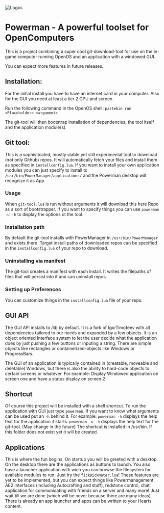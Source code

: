 
![Logo](https://zersafter-inc.de/powerman/banner.png)s


# Powerman - A powerful toolset for OpenComputers

This is a project combining a super cool git-download-tool for use on the in-game computer running OpenOS and an application with a windowed GUI.

You can expect more features in future releases.


## Installation:
For the initial install you have to have an internet card in your computer. Also for the GUI you need at least a tier 2 GPU and screen.

Run the following command in the OpenOS shell:
`pastebin run <Placeholder> <argument>`

The git-tool will then bootstrap installation of dependencies, the tool itself and the application module(s).

## Git tool:
This is a sophisticated, mostly stable yet still experimental tool to download (not only Github) repos. It will automatically fetch your files and install them as specified in `installconfig.lua`.
If you want to install your own application modules you can just specify to install to `/usr/bin/PowerManager/applications/` and the Powerman desktop will recognize it as App.

### Usage
When `git-tool.lua` is run without arguments it will download this here Repo as a sort of bootstrapper.
If you want to specify things you can use `powerman -u -h` to display the options ot the tool.

### Installation path
By default the git-tool installs with PowerManager in `/usr/bin/PowerManager` and exists there.
Target install paths of downloaded repos can be specified in the `installconfig.lua` of your repo to download.

### Uninstalling via manifest
The git-tool creates a manifest with each install. It writes the filepaths of files that will persist into it and can uninstall repos.

### Setting up Preferences
You can customize things in the `installconfig.lua` file of your repo.


## GUI API
The GUI API installs to /lib by default. It is a fork of IgorTimofeev with all dependencies tailored to our needs and expanded by a few objects.
It is an object oriented Interface system to let the user decide what the application does by just pushing a few buttons or inputing a string. There are simple objects like rectangles or containerized-objects like Windows or ProgressBars.

The GUI of an application is typically contained in (creatable, moveable and deletable) Windows, but there is also the ability to hard-code objects to certain screens or whatever.
For example: Display Windowed application on screen one and have a status display on screen 2

## Shortcut
Of course this project will be installed with a shell shortcut. To run the application with GUI just type `powerman`.
If you want to know what arguments can be used put an `-h` behind it.
For example:
`powerman -h` displays the help text for the application it starts.
`powerman -u -h` displays the help text for the git-tool. (May change in the future)
The shortcut is installed in /usr/bin. If this folder does not exist yet it will be created.

## Applications
This is where the fun begins. On startup you will be greeted with a desktop. On the desktop there are the applications as buttons to launch. You also have a launcher application with wich you can browse the filesystem for available modules to run.
Just try the `fickDickMeter.lua`!
These features are yet to be implemented, but you can expect things like Powermanagement, AE2 interfaces (including Autocrafting and stuff), redstone control, chat application for communicating with friends on a server and many more! Just wait till we are done (which will be never because there are many ideas)
There is already an app launcher and apps can be written to your Hearts content.

